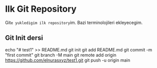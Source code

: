 # Ilk Git Repository

Git`e yukledigim ilk repository`im. Bazi terminolojileri ekleyecegim.

## Git Init dersi

echo "# test1" >> README.md
git init
git add README.md
git commit -m "first commit"
git branch -M main
git remote add origin https://github.com/elnurasxyz/test1.git
git push -u origin main
